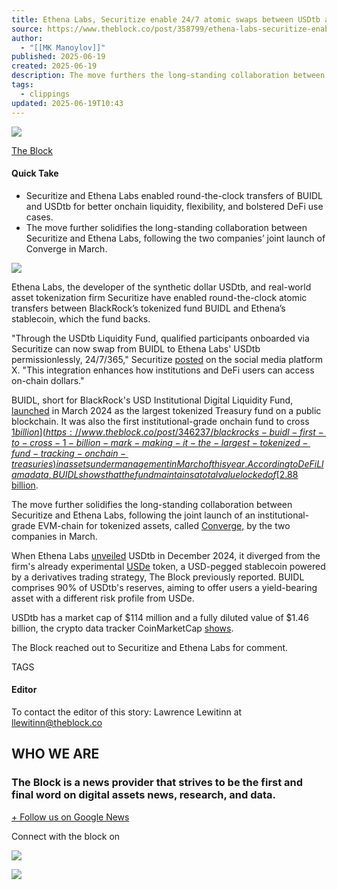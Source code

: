 ```yaml
---
title: Ethena Labs, Securitize enable 24/7 atomic swaps between USDtb and BlackRock’s tokenized fund
source: https://www.theblock.co/post/358799/ethena-labs-securitize-enable-24-7-atomic-swaps-between-usdtb-and-blackrocks-tokenized-fund
author:
  - "[[MK Manoylov]]"
published: 2025-06-19
created: 2025-06-19
description: The move furthers the long-standing collaboration between Securitize and Ethena Labs, after the two jointly launched the network Converge in March.
tags:
  - clippings
updated: 2025-06-19T10:43
---
```

![](https://www.tbstat.com/cdn-cgi/image/format=webp,q=50/wp/uploads/2025/01/20250108_Securitize_News_2-1200x675.jpg)

[The Block](https://www.theblock.co/)

#### Quick Take

- Securitize and Ethena Labs enabled round-the-clock transfers of BUIDL and USDtb for better onchain liquidity, flexibility, and bolstered DeFi use cases.
- The move further solidifies the long-standing collaboration between Securitize and Ethena Labs, following the two companies’ joint launch of Converge in March.

![](https://www.tbstat.com/cdn-cgi/image/format=webp,q=50/wp/uploads/2025/01/20250108_Securitize_News_2-1200x675.jpg)

Ethena Labs, the developer of the synthetic dollar USDtb, and real-world asset tokenization firm Securitize have enabled round-the-clock atomic transfers between BlackRock’s tokenized fund BUIDL and Ethena’s stablecoin, which the fund backs.

"Through the USDtb Liquidity Fund, qualified participants onboarded via Securitize can now swap from BUIDL to Ethena Labs' USDtb permissionlessly, 24/7/365," Securitize [posted](https://x.com/Securitize/status/1935367031815070064) on the social media platform X. "This integration enhances how institutions and DeFi users can access on-chain dollars."

BUIDL, short for BlackRock's USD Institutional Digital Liquidity Fund, [launched](https://www.theblock.co/post/284735/blackrock-tokenized-fund-legitimacy) in March 2024 as the largest tokenized Treasury fund on a public blockchain. It was also the first institutional-grade onchain fund to cross [$1 billion](https://www.theblock.co/post/346237/blackrocks-buidl-first-to-cross-1-billion-mark-making-it-the-largest-tokenized-fund-tracking-onchain-treasuries) in assets under management in March of this year. According to DeFi Llama data, BUIDL shows  that the fund maintains a total value locked of [$2.88 billion](https://defillama.com/protocol/blackrock-buidl).

The move further solidifies the long-standing collaboration between Securitize and Ethena Labs, following the joint launch of an institutional-grade EVM-chain for tokenized assets, called [Converge,](https://www.theblock.co/post/346665/ethena-securitize-launch-converge-new-institutional-grade-evm-tokenization) by the two companies in March.

When Ethena Labs [unveiled](https://www.theblock.co/post/331013/ethenas-much-anticipated-usdtb-stablecoin-backed-by-blackrocks-buidl-token-goes-live) USDtb in December 2024, it diverged from the firm's already experimental [USDe](https://www.theblock.co/post/352669/ethena-partners-with-the-ton-foundation-to-introduce-usde-and-susde-into-the-telegram-ecosystem) token, a USD-pegged stablecoin powered by a derivatives trading strategy, The Block previously reported. BUIDL comprises 90% of USDtb's reserves, aiming to offer users a yield-bearing asset with a different risk profile from USDe.

USDtb has a market cap of $114 million and a fully diluted value of $1.46 billion, the crypto data tracker CoinMarketCap [shows](https://coinmarketcap.com/currencies/ethena-labs-usdtb/).

The Block reached out to Securitize and Ethena Labs for comment.

  

TAGS

#### Editor

To contact the editor of this story: Lawrence Lewitinn at [llewitinn@theblock.co](https://www.theblock.co/post/358799/)

## WHO WE ARE

### The Block is a news provider that strives to be the first and final word on digital assets news, research, and data.

[+ Follow us on Google News](https://news.google.com/publications/CAAqBwgKMOTbiQswsPabAw?hl=en-US&gl=US&ceid=US%3Aen)

Connect with the block on

[![](https://www.tbstat.com/cdn-cgi/image/format=avif,q=50/wp/uploads/2023/12/20231204_BitcoinMining_News-1200x675.jpg)](https://www.theblock.co/post/358771/bitcoin-miner-bitdeer-seeks-to-raise-330-million-in-third-convertible-notes-offering)

[![](https://www.tbstat.com/cdn-cgi/image/format=avif,q=50/wp/uploads/2023/10/20231006_Coinbase_News3-1200x675.jpg)](https://www.theblock.co/post/358644/coinbase-derivatives-moves-to-add-usdc-as-collateral-for-us-futures-trading-by-2026)